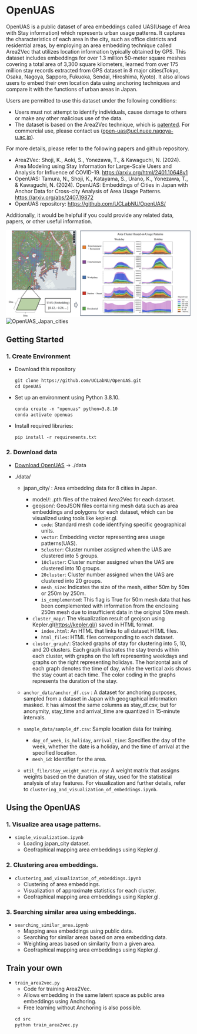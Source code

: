 # OpenUAS

OpenUAS is a public dataset of area embeddings called UAS(Usage of Area with Stay information) which represents urban usage patterns. It captures the characteristics of each area in the city, such as office districts and residential areas, by employing an area embedding technique called Area2Vec that utilizes location information typically obtained by GPS. This dataset includes embeddings for over 1.3 million 50-meter square meshes covering a total area of 3,300 square kilometers, learned from over 175 million stay records extracted from GPS dataset in 8 major cities(Tokyo, Osaka, Nagoya, Sapporo, Fukuoka, Sendai, Hiroshima, Kyoto). It also allows users to embed their own location data using anchoring techniques and compare it with the functions of urban areas in Japan.

Users are permitted to use this dataset under the following conditions:

- Users must not attempt to identify individuals, cause damage to others or make any other malicious use of the data.
- The dataset is based on the Area2Vec technique, which is [patented](https://patentcenter.uspto.gov/applications/17205532). For commercial use, please contact us (open-uas@ucl.nuee.nagoya-u.ac.jp).

For more details, please refer to the following papers and github repository.

- Area2Vec: Shoji, K., Aoki, S., Yonezawa, T., & Kawaguchi, N. (2024). Area Modeling using Stay Information for Large-Scale Users and Analysis for Influence of COVID-19. https://arxiv.org/html/2401.10648v1
- OpenUAS: Tamura, N., Shoji, K., Katayama, S., Urano, K., Yonezawa, T., & Kawaguchi, N. (2024). OpenUAS: Embeddings of Cities in Japan with Anchor Data for Cross-city Analysis of Area Usage Patterns. https://arxiv.org/abs/2407.19872
- OpenUAS repository: https://github.com/UCLabNU/OpenUAS/

Additionally, it would be helpful if you could provide any related data, papers, or other useful information.

![OpenUAS_Tokyo](OpenUAS_image.png)
![OpenUAS_Japan_cities](japan_cities_image.png)

## Getting Started

### 1. Create Environment

- Download this repository

  ```
  git clone https://github.com/UCLabNU/OpenUAS.git
  cd OpenUAS
  ```

- Set up an environment using Python 3.8.10.
  ```
  conda create -n "openuas" python=3.8.10
  conda activate openuas
  ```
- Install required libraries:
  ```
  pip install -r requirements.txt
  ```

### 2. Download data

- [Download OpenUAS](<[https://drive.google.com/file/d/1ggMGL_71nNmHL1A-iOuUfYjgWBxN5qC7/view?usp=drive_link](https://drive.google.com/file/d/1Q50MJiOojZQEqV-eVvFpS_hhY0pjyopv/view?usp=sharing)>) -> ./data

<!-- <details>
  <summary><b>Dataset desctiption</b></summary> -->

- ./data/

  - japan_city/ : Area embedding data for 8 cities in Japan.

    - model/: .pth files of the trained Area2Vec for each dataset.
    - geojson/: GeoJSON files containing mesh data such as area embeddings and polygons for each dataset, which can be visualized using tools like kepler.gl.
      - `code`: Standard mesh code identifying specific geographical units.
      - `vector`: Embedding vector representing area usage patterns(UAS).
      - `5cluster`: Cluster number assigned when the UAS are clustered into 5 groups.
      - `10cluster`: Cluster number assigned when the UAS are clustered into 10 groups.
      - `20cluster`: Cluster number assigned when the UAS are clustered into 20 groups.
      - `mesh_size`: Indicates the size of the mesh, either 50m by 50m or 250m by 250m.
      - `is_complemented`: This flag is True for 50m mesh data that has been complemented with information from the enclosing 250m mesh due to insufficient data in the original 50m mesh.
    - `cluster_map/`: The visualization result of geojson using Kepler.gl(https://kepler.gl/) saved in HTML format.
      - `index.html`: An HTML that links to all dataset HTML files.
      - `html_files`: HTML files corresponding to each dataset.
    - `cluster_graph/`: Stacked graphs of stay for clustering into 5, 10, and 20 clusters. Each graph illustrates the stay trends within each cluster, with graphs on the left representing weekdays and graphs on the right representing holidays. The horizontal axis of each graph denotes the time of day, while the vertical axis shows the stay count at each time. The color coding in the graphs represents the duration of the stay.

  - `anchor_data/anchor_df.csv` : A dataset for anchoring purposes, sampled from a dataset in Japan with geographical information masked. It has almost the same columns as stay_df.csv, but for anonymity, stay_time and arrival_time are quantized in 15-minute intervals.

  - `sample_data/sample_df.csv`: Sample location data for training.

    - `day_of_week`, `is_holiday`, `arrival_time`: Specifies the day of the week, whether the date is a holiday, and the time of arrival at the specified location.
    - `mesh_id`: Identifier for the area.

  - `util_file/stay_weight_matrix.npy`: A weight matrix that assigns weights based on the duration of stay, used for the statistical analysis of stay features. For visualization and further details, refer to `clustering_and_visualization_of_embeddings.ipynb`.

<!-- </details> -->

## Using the OpenUAS

### 1. Visualize area usage patterns.

- `simple_visualization.ipynb`
  - Loading japan_city dataset.
  - Geofraphical mapping area embeddings using Kepler.gl.

### 2. Clustering area embeddings.

- `clustering_and_visualization_of_embeddings.ipynb`
  - Clustering of area embeddings.
  - Visualization of approximate statistics for each cluster.
  - Geofraphical mapping area embeddings using Kepler.gl.

### 3. Searching similar area using embeddings.

- `searching_similar_area.ipynb`
  - Mapping area embeddings using public data.
  - Searching for similar areas based on area embedding data.
  - Weighting areas based on similarity from a given area.
  - Geofraphical mapping area embeddings using Kepler.gl.

## Train your own

- `train_area2vec.py`
  - Code for training Area2Vec.
  - Allows embedding in the same latent space as public area embeddings using Anchoring.
  - Free learning without Anchoring is also possible.
  ```
  cd src
  python train_area2vec.py
  ```
